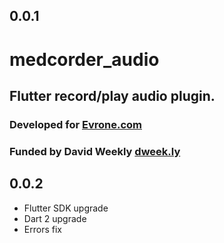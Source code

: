 ## 0.0.1

# medcorder_audio

## Flutter record/play audio plugin.
### Developed for [Evrone.com](https://evrone.com/)
### Funded by David Weekly [dweek.ly](http://dweek.ly/)


## 0.0.2

* Flutter SDK upgrade
* Dart 2 upgrade
* Errors fix